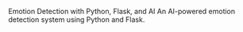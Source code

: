 Emotion Detection with Python, Flask, and AI
An AI-powered emotion detection system using Python and Flask.
